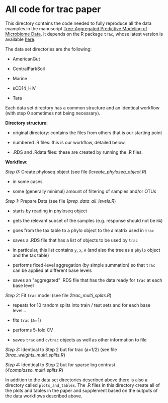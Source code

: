 # All code for trac paper

This directory contains the code needed to fully reproduce all the data examples in the manuscript [Tree-Aggregated Predictive Modeling of Microbiome Data](https://www.biorxiv.org/content/10.1101/2020.09.01.277632v1.full).  It depends on the R package `trac`, whose latest version is available [here](https://github.com/jacobbien/trac).

The data set directories are the following:

- AmericanGut

- CentralParkSoil

- Marine

- sCD14_HIV

- Tara

Each data set directory has a common structure and an identical workflow (with step 0 sometimes not being necessary).

**Directory structure:**

- original directory: contains the files from others that is our starting point

- numbered .R files: this is our workflow, detailed below. 

- .RDS and .Rdata files: these are created by running the .R files.

**Workflow:**

*Step 0:* Create phyloseq object (see file *0create_phyloseq_object.R*)

- in some cases 

- some (generally minimal) amount of filtering of samples  and/or OTUs

*Step 1:* Prepare Data (see file *1prep_data_all_levels.R*)

 - starts by reading in phyloseq object

 - gets the relevant subset of the samples (e.g. response should not be `NA`)

 - goes from the tax table to a phylo object to the `A` matrix used in `trac` 

 - saves a .RDS file that has a list of objects to be used by `trac`

 - in particular, this list contains `y`, `x`, `A` (and also the tree as a `phylo` object and the tax table)

 - performs fixed-level aggregation (by simple summation) so that `trac` can be applied at different base levels

 - saves an "aggregated" .RDS file that has the data ready for `trac` at each base level

*Step 2:* Fit `trac` model (see file *2trac_multi_splits.R*)

 - repeats for 10 random splits into train / test sets and for each base level...

 - fits `trac` (a=1)

 - performs 5-fold CV

 - saves `trac` and `cvtrac` objects as well as other information to file

*Step 3:* Identical to Step 2 but for trac (a=1/2) (see file *3trac_weights_multi_splits.R*)

*Step 4:* Identical to Step 2 but for sparse log contrast (*4complasso_multi_splits.R*)

In addition to the data set directories described above there is also a directory called `plots_and_tables`.  The .R files in this directory create all of the plots and tables in the paper and supplement based on the outputs of the data workflows described above.
